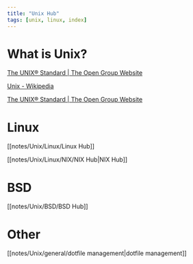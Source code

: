 ```yaml
---
title: "Unix Hub"
tags: [unix, linux, index]
---
```


# What is Unix?


[The UNIX® Standard | The Open Group Website](https://www.opengroup.org/membership/forums/platform/unix)

[Unix - Wikipedia](https://en.wikipedia.org/wiki/Unix)

[The UNIX® Standard | The Open Group Website](https://www.opengroup.org/membership/forums/platform/unix)


# Linux

[[notes/Unix/Linux/Linux Hub]]

[[notes/Unix/Linux/NIX/NIX Hub|NIX Hub]]


# BSD

[[notes/Unix/BSD/BSD Hub]]

# Other

[[notes/Unix/general/dotfile management|dotfile management]]


